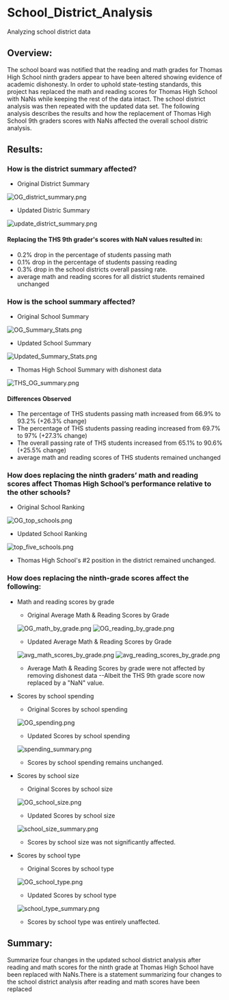 # School_District_Analysis
Analyzing school district data

## Overview: 
The school board was notified that the reading and math grades for Thomas High School ninth graders appear to have been altered showing evidence of academic dishonesty. In order to uphold state-testing standards, this project has replaced the math and reading scores for Thomas High School with NaNs while keeping the rest of the data intact. The school district analysis was then repeated with the updated data set. The following analysis describes the results and how the replacement of Thomas High School 9th graders scores with NaNs affected the overall school distric analysis.

## Results: 

### How is the district summary affected?
  - Original District Summary
  
  ![OG_district_summary.png](https://github.com/ashleycvirga/School_District_Analysis/blob/66098b866d201f14665b1c82aa5e1785e3c7fc0e/Resources/OG_district_summary.png)
  
  - Updated Distric Summary
  
  ![update_district_summary.png](https://github.com/ashleycvirga/School_District_Analysis/blob/66098b866d201f14665b1c82aa5e1785e3c7fc0e/Resources/update_district_summary.png)
  
#### Replacing the THS 9th grader's scores with NaN values resulted in:
* 0.2% drop in the percentage of students passing math
* 0.1% drop in the percentage of students passing reading
* 0.3% drop in the school districts overall passing rate.
* average math and reading scores for all district students remained unchanged

### How is the school summary affected?
  - Original School Summary
  
  ![OG_Summary_Stats.png](https://github.com/ashleycvirga/School_District_Analysis/blob/e18ef213945aee4d1e9cc5973766611f65a4e1be/Resources/OG_Summary_Stats.png)
  
  - Updated School Summary
  
  ![Updated_Summary_Stats.png](https://github.com/ashleycvirga/School_District_Analysis/blob/66098b866d201f14665b1c82aa5e1785e3c7fc0e/Resources/Updated_Summary_Stats.png)
  
  - Thomas High School Summary with dishonest data
  
  ![THS_OG_summary.png](https://github.com/ashleycvirga/School_District_Analysis/blob/838ab7f9faec4d17535df4864e49d295f6415463/Resources/THS_OG_summary.png)

#### Differences Observed
* The percentage of THS students passing math increased from 66.9% to 93.2% (+26.3% change)
* The percentage of THS students passing reading increased from 69.7% to 97% (+27.3% change)
* The overall passing rate of THS students increased from 65.1% to 90.6% (+25.5% change)
* average math and reading scores of THS students remained unchanged 

### How does replacing the ninth graders’ math and reading scores affect Thomas High School’s performance relative to the other schools?
  - Original School Ranking
  
  ![OG_top_schools.png](https://github.com/ashleycvirga/School_District_Analysis/blob/f31e1817dba4e5106b08496f57ab285f6c5edddc/Resources/OG_top_schools.png)
  
  - Updated School Ranking
  
  ![top_five_schools.png](https://github.com/ashleycvirga/School_District_Analysis/blob/66098b866d201f14665b1c82aa5e1785e3c7fc0e/Resources/top_five_schools.png)

  - Thomas High School's #2 position in the district remained unchanged. 

### How does replacing the ninth-grade scores affect the following:

  - Math and reading scores by grade
  
    * Original Average Math & Reading Scores by Grade
    
    ![OG_math_by_grade.png](https://github.com/ashleycvirga/School_District_Analysis/blob/838ab7f9faec4d17535df4864e49d295f6415463/Resources/OG_math_by_grade.png)
    ![OG_reading_by_grade.png](https://github.com/ashleycvirga/School_District_Analysis/blob/838ab7f9faec4d17535df4864e49d295f6415463/Resources/OG_reading_by_grade.png)
    
    * Updated Average Math & Reading Scores by Grade
    
    ![avg_math_scores_by_grade.png](https://github.com/ashleycvirga/School_District_Analysis/blob/f31e1817dba4e5106b08496f57ab285f6c5edddc/Resources/avg_math_scores_by_grade.png)
    ![avg_reading_scores_by_grade.png](https://github.com/ashleycvirga/School_District_Analysis/blob/f31e1817dba4e5106b08496f57ab285f6c5edddc/Resources/avg_reading_scores_by_grade.png)

    * Average Math & Reading Scores by grade were not affected by removing dishonest data --Albeit the THS 9th grade score now replaced by a "NaN" value.
   
  - Scores by school spending
    * Original Scores by school spending
    
    ![OG_spending.png](https://github.com/ashleycvirga/School_District_Analysis/blob/9b2a40d4bdb12b1ca88fab05418d06142d2ca01c/Resources/OG_spending.png)
    
    * Updated Scores by school spending
    
    ![spending_summary.png](https://github.com/ashleycvirga/School_District_Analysis/blob/f31e1817dba4e5106b08496f57ab285f6c5edddc/Resources/spending_summary.png)
    
    * Scores by school spending remains unchanged.
    
  - Scores by school size
    * Original Scores by school size
    
    ![OG_school_size.png](https://github.com/ashleycvirga/School_District_Analysis/blob/9b2a40d4bdb12b1ca88fab05418d06142d2ca01c/Resources/OG_school_size.png)
    
    * Updated Scores by school size
    
    ![school_size_summary.png](https://github.com/ashleycvirga/School_District_Analysis/blob/f31e1817dba4e5106b08496f57ab285f6c5edddc/Resources/school_size_summary.png)

    * Scores by school size was not significantly affected.

- Scores by school type
    * Original Scores by school type
    
    ![OG_school_type.png](https://github.com/ashleycvirga/School_District_Analysis/blob/9b2a40d4bdb12b1ca88fab05418d06142d2ca01c/Resources/OG_school_type.png)
    
    * Updated Scores by school type
    
    ![school_type_summary.png](https://github.com/ashleycvirga/School_District_Analysis/blob/f31e1817dba4e5106b08496f57ab285f6c5edddc/Resources/school_type_summary.png)

    * Scores by school type was entirely unaffected.
    
## Summary: 

Summarize four changes in the updated school district analysis after reading and math scores for the ninth grade at Thomas High School have been replaced with NaNs.There is a statement summarizing four changes to the school district analysis after reading and math scores have been replaced
